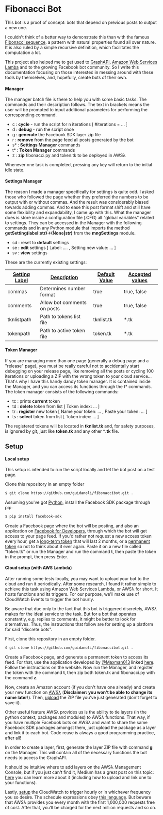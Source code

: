 # Fibonacci Bot

This bot is a proof of concept: bots that depend on previous posts to output a new one.

I couldn't think of a better way to demonstrate this than with the famous [Fibonacci sequence](https://en.wikipedia.org/wiki/Fibonacci_number). a pattern with natural properties found all over nature. It is also ruled by a simple recursive definition, which facilitates the computation a lot.

This project also helped me to get used to [GraphAPI](https://developers.facebook.com/docs/graph-api/), [Amazon Web Services Lamba](https://aws.amazon.com/pt/lambda/) and to the growing Facebook bot community. So I write this documentation focusing on those interested in messing around with these tools by themselves, and, hopefully, create bots of their own.

#### Manager

The manager batch file is there to help you with some basic tasks. The commands and their description follows. The text in brackets means the user will be prompted to input additional parameters for performing the corresponding command.

- c : **cycle** - run the script for n iterations [ #iterations = ... ]
- d : **debug** - run the script once
- g : **generate** the Facebook SDK layer zip file
- r : **remove** from the page feed all posts generated by the bot
- s* : **Settings Manager** commands
- t* : **Token Manager** commands
- z : **zip** fibonacci.py and token.tk to be deployed in AWSλ

Whenever one task is completed, pressing any key will return to the initial idle state.

#### Settings Manager

The reason I made a manager specifically for settings is quite odd. I asked those who followed the page whether they preferred the numbers to be output with or without commas. And the result was considerably biased towards adding commas. And to ease this post format shift and still have some flexibility and expandability, I came up with this. What the manager does is store inside a configuration file (.CFG) all "global variables" related to settings. They can be accessed in the Manager with the following commands and in any Python module that imports the method **getSetting(label:str)->(None|str)** from the **mngSettings** module.

- sd : reset to **default** settings
- se : **edit** settings [ Label: .... , Setting new value: ... ]
- sv : **view** settings

These are the currently existing settings:

| <u>Setting Label</u> | <u>Description</u>          | <u>Default Value</u> | **<u>Accepted values</u>** |
| -------------------- | --------------------------- | -------------------- | -------------------------- |
| commas               | Determines number format    | true                 | true, false                |
| comments             | Allow bot comments on posts | true                 | true, false                |
| tknlistpath          | Path to tokens list file    | tknlist.tk           | *.tk                       |
| tokenpath            | Path to active token file   | token.tk             | *.tk                       |

#### Token Manager

If you are managing more than one page (generally a debug page and a "release" page), you must be really careful not to accidentally start debugging on your release page, like removing all the posts or cycling 100 iterations or uploading a ZIP with the wrong token to your cloud service... That's why I have this handy dandy token manager. It is contained inside the Manager, and you can access its functions through the t* commands. The token manager consists of the following commands:

- tc : prints **current** token
- td : **delete** token from list [ Token index: ... ]
- tr : **register** new token [ Name your token: ... , Paste your token: ... ]
- ts : **select** token from list [ Token index: ... ]

The registered tokens will be located in **tknlist.tk** and, for safety purposes, is ignored by git, just like **token.tk** and any other ***.tk** file.

## Setup

#### Local setup

This setup is intended to run the script locally and let the bot post on a test page.

Clone this repository in an empty folder

```bash
$ git clone https://github.com/guidanoli/fibonaccibot.git .
```

Assuming you've got [Python](https://www.python.org), install the Facebook SDK package through pip:

```bash
$ pip install facebook-sdk
```

Create a Facebook page where the bot will be posting, and also an application on [Facebook for Developers](https://developers.facebook.com/), through which the bot will get access to your page feed. If you'd rather not request a new access token every hour, get a [long-term token](https://sujipthapa.co/blog/generating-never-expiring-facebook-page-access-token) that will last 2 months, or a [permanent token](https://sujipthapa.co/blog/generating-never-expiring-facebook-page-access-token) so not to think about it ever again. Paste it on a new file called "token.tk" or run the Manager and run the command **t**, then paste the token in the prompt, then press Enter.

#### Cloud setup (with AWS Lambda)

After running some tests locally, you may want to upload your bot to the cloud and run it periodically. After some research, I found it rather simple to achieve this task using Amazon Web Services Lambda, or AWSλ for short. It hosts functions and its triggers. For our purpose, we'll make use of CloudWatch Events to trigger the bot hourly.

Be aware that due only to the fact that this bot is triggered discretely, AWSλ makes for the ideal service to the task. But for a bot that operates constantly, e.g. replies to comments, it might be better to look for alternatives. Thus, the instructions that follow are for setting up a platform for said "discrete bots".

First, clone this repository in an empty folder.

```bash
$ git clone https://github.com/guidanoli/fibonaccibot.git .
```

Create a Facebook page, and generate a permanent token to access its feed. For that, use the application developed by [@Maxman013](https://github.com/maxman013) linked [here](https://maxman013.github.io/token/?fbclid=IwAR25te6sYpYW_pbSRUBykdgdwHQBA3MUdhRQJp7Sq02Ok84bWQdUt5ww6v4). Follow the instructions on the website. Now run the Manager, and register the token with the command **t**, then zip both token.tk and fibonacci.py with the command **z**.

Now, create an Amazon account (if you don't have one already) and create your new function on [AWSλ](https://aws.amazon.com/pt/lambda/) (**Disclaimer: you won't be able to change its name later!**). Then, [upload](https://aws.amazon.com/pt/premiumsupport/knowledge-center/build-python-lambda-deployment-package/) the ZIP file you've just generated (don't forget to save it).

Other useful feature AWSλ provides us is the ability to tie layers (in the python context, packages and modules) to AWSλ functions. That way, if you have multiple Facebook bots on AWSλ and want to share the same Facebook SDK packages amongst them, just upload the package as a layer and link it to each bot. Code reuse is always a good programming practice, after all!

In order to create a layer, first, generate the layer ZIP file with command **g** on the Manager. This will contain all of the necessary functions the bot needs to access the GraphAPI.

It should be intuitive where to add layers on the AWSλ Management Console, but if you just can't find it, Medium has a great post on this topic: [here](https://medium.com/@adhorn/getting-started-with-aws-lambda-layers-for-python-6e10b1f9a5d) you can learn more about it (including how to upload and link one to your functions).

Lastly, [setup](https://docs.aws.amazon.com/AmazonCloudWatch/latest/events/RunLambdaSchedule.html) the CloudWatch to trigger hourly or in whichever frequency you so desire. The schedule expressions obey [this language](https://docs.aws.amazon.com/lambda/latest/dg/tutorial-scheduled-events-schedule-expressions.html). But beware that AWSλ provides you every month with the first 1,000,000 requests free of cost. After that, you'll be charged for the next million requests and so on.
